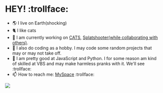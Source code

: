 # HEY! :trollface:
<!-- 
**What-ever-this-is/what-ever-this-is** is a ✨ _special_ ✨ repository because its `README.md` (this file) appears on your GitHub profile.

Here are some ideas to get you started:

- 🔭 I’m currently working on ...
- 🌱 I’m currently learning ...
- 👯 I’m looking to collaborate on ...
- 🤔 I’m looking for help with ...
- 💬 Ask me about ...
- 📫 How to reach me: ...
- 😄 Pronouns: ...
- ⚡ Fun fact: ...
-->
- 🌎 I live on Earth(shocking)
- 🐈 I like cats
- 🔭 I am currently working on [CATS](https://github.com/What-ever-this-is/CATS), [Splatshooter(while collaborating with others)](https://github.com/What-ever-this-is/Splatshooter-Server).
- 🎈 I also do coding as a hobby. I may code some random projects that may or may not take off.
- 🌱 I am pretty good at JavaScript and Python. I for some reason am kind of skilled at VBS and may make harmless pranks with it. We'll see :trollface:
- 📫 How to reach me: [MySpace](https://yuchestart.github.io/Contact-Me/) :trollface:
<img src="./rickrolll.gif">
